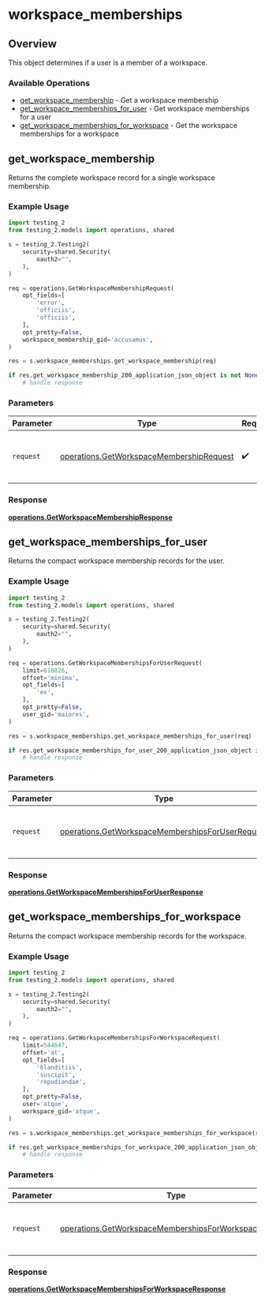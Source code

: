 # workspace_memberships

## Overview

This object determines if a user is a member of a workspace.

### Available Operations

* [get_workspace_membership](#get_workspace_membership) - Get a workspace membership
* [get_workspace_memberships_for_user](#get_workspace_memberships_for_user) - Get workspace memberships for a user
* [get_workspace_memberships_for_workspace](#get_workspace_memberships_for_workspace) - Get the workspace memberships for a workspace

## get_workspace_membership

Returns the complete workspace record for a single workspace membership.

### Example Usage

```python
import testing_2
from testing_2.models import operations, shared

s = testing_2.Testing2(
    security=shared.Security(
        oauth2="",
    ),
)

req = operations.GetWorkspaceMembershipRequest(
    opt_fields=[
        'error',
        'officiis',
        'officiis',
    ],
    opt_pretty=False,
    workspace_membership_gid='accusamus',
)

res = s.workspace_memberships.get_workspace_membership(req)

if res.get_workspace_membership_200_application_json_object is not None:
    # handle response
```

### Parameters

| Parameter                                                                                            | Type                                                                                                 | Required                                                                                             | Description                                                                                          |
| ---------------------------------------------------------------------------------------------------- | ---------------------------------------------------------------------------------------------------- | ---------------------------------------------------------------------------------------------------- | ---------------------------------------------------------------------------------------------------- |
| `request`                                                                                            | [operations.GetWorkspaceMembershipRequest](../../models/operations/getworkspacemembershiprequest.md) | :heavy_check_mark:                                                                                   | The request object to use for the request.                                                           |


### Response

**[operations.GetWorkspaceMembershipResponse](../../models/operations/getworkspacemembershipresponse.md)**


## get_workspace_memberships_for_user

Returns the compact workspace membership records for the user.

### Example Usage

```python
import testing_2
from testing_2.models import operations, shared

s = testing_2.Testing2(
    security=shared.Security(
        oauth2="",
    ),
)

req = operations.GetWorkspaceMembershipsForUserRequest(
    limit=618826,
    offset='minima',
    opt_fields=[
        'ex',
    ],
    opt_pretty=False,
    user_gid='maiores',
)

res = s.workspace_memberships.get_workspace_memberships_for_user(req)

if res.get_workspace_memberships_for_user_200_application_json_object is not None:
    # handle response
```

### Parameters

| Parameter                                                                                                            | Type                                                                                                                 | Required                                                                                                             | Description                                                                                                          |
| -------------------------------------------------------------------------------------------------------------------- | -------------------------------------------------------------------------------------------------------------------- | -------------------------------------------------------------------------------------------------------------------- | -------------------------------------------------------------------------------------------------------------------- |
| `request`                                                                                                            | [operations.GetWorkspaceMembershipsForUserRequest](../../models/operations/getworkspacemembershipsforuserrequest.md) | :heavy_check_mark:                                                                                                   | The request object to use for the request.                                                                           |


### Response

**[operations.GetWorkspaceMembershipsForUserResponse](../../models/operations/getworkspacemembershipsforuserresponse.md)**


## get_workspace_memberships_for_workspace

Returns the compact workspace membership records for the workspace.

### Example Usage

```python
import testing_2
from testing_2.models import operations, shared

s = testing_2.Testing2(
    security=shared.Security(
        oauth2="",
    ),
)

req = operations.GetWorkspaceMembershipsForWorkspaceRequest(
    limit=544647,
    offset='at',
    opt_fields=[
        'blanditiis',
        'suscipit',
        'repudiandae',
    ],
    opt_pretty=False,
    user='atque',
    workspace_gid='atque',
)

res = s.workspace_memberships.get_workspace_memberships_for_workspace(req)

if res.get_workspace_memberships_for_workspace_200_application_json_object is not None:
    # handle response
```

### Parameters

| Parameter                                                                                                                      | Type                                                                                                                           | Required                                                                                                                       | Description                                                                                                                    |
| ------------------------------------------------------------------------------------------------------------------------------ | ------------------------------------------------------------------------------------------------------------------------------ | ------------------------------------------------------------------------------------------------------------------------------ | ------------------------------------------------------------------------------------------------------------------------------ |
| `request`                                                                                                                      | [operations.GetWorkspaceMembershipsForWorkspaceRequest](../../models/operations/getworkspacemembershipsforworkspacerequest.md) | :heavy_check_mark:                                                                                                             | The request object to use for the request.                                                                                     |


### Response

**[operations.GetWorkspaceMembershipsForWorkspaceResponse](../../models/operations/getworkspacemembershipsforworkspaceresponse.md)**

